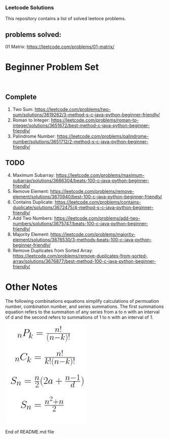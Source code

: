 ### Leetcode Solutions
This repository contains a list of solved leetoce problems.

## problems solved:

01 Matrix: https://leetcode.com/problems/01-matrix/

# Beginner Problem Set

</br>

## Complete

1. Two Sum: https://leetcode.com/problems/two-sum/solutions/3619262/3-method-s-c-java-python-beginner-friendly/
2. Roman to Integer: https://leetcode.com/problems/roman-to-integer/solutions/3651672/best-method-c-java-python-beginner-friendly/
3. Palindrome Number: https://leetcode.com/problems/palindrome-number/solutions/3651712/2-method-s-c-java-python-beginner-friendly/


## TODO

4. Maximum Subarray: https://leetcode.com/problems/maximum-subarray/solutions/3666304/beats-100-c-java-python-beginner-friendly/
5. Remove Element: https://leetcode.com/problems/remove-element/solutions/3670940/best-100-c-java-python-beginner-friendly/
6. Contains Duplicate: https://leetcode.com/problems/contains-duplicate/solutions/3672475/4-method-s-c-java-python-beginner-friendly/
7. Add Two Numbers: https://leetcode.com/problems/add-two-numbers/solutions/3675747/beats-100-c-java-python-beginner-friendly/
8. Majority Element: https://leetcode.com/problems/majority-element/solutions/3676530/3-methods-beats-100-c-java-python-beginner-friendly/
9. Remove Duplicates from Sorted Array: https://leetcode.com/problems/remove-duplicates-from-sorted-array/solutions/3676877/best-method-100-c-java-python-beginner-friendly/

# Other Notes

The following combinations equations simplify calculations of permuation number, combination number, and series summations. The first summations equation refers to the summation of any series from a to n with an interval of d and the second refers to summations of 1 to n with an interval of 1.

![alt text](README_pics/combos.png)

End of README.md file
